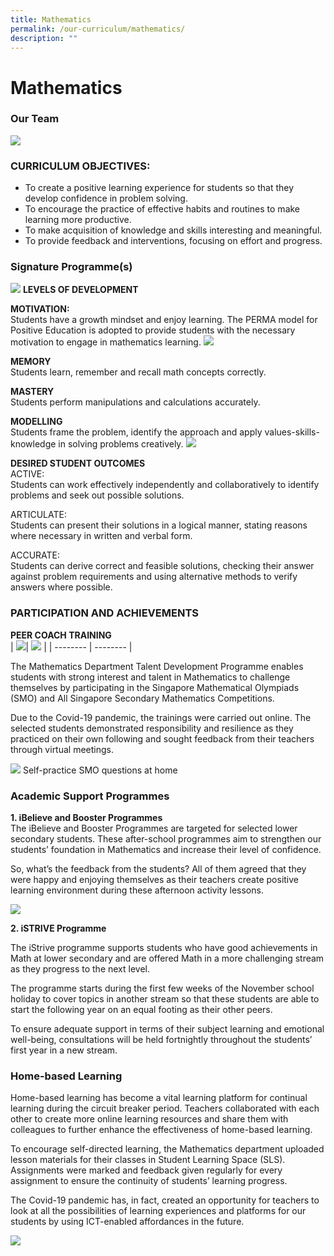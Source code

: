 ```yaml
---
title: Mathematics
permalink: /our-curriculum/mathematics/
description: ""
---
```

# **Mathematics**

### Our Team
![](/images/MATH.jpg)
### CURRICULUM OBJECTIVES:
* To create a positive learning experience for students so that they develop confidence in problem solving.
* To encourage the practice of effective habits and routines to make learning more productive.
* To make acquisition of knowledge and skills interesting and meaningful.
* To provide feedback and interventions, focusing on effort and progress.

### Signature Programme(s)
![](/images/Math%20Dept/math%20levels%20of%20development.jpg)
**LEVELS OF DEVELOPMENT**

**MOTIVATION:**<br>
Students have a growth mindset and enjoy learning. The PERMA model for Positive Education is adopted to provide students with the necessary motivation to engage in mathematics learning. 
![](/images/Math%20Dept/math%20perma.jpg)

**MEMORY**
<br>Students learn, remember and recall math concepts correctly.&nbsp;

**MASTERY**<br>Students perform manipulations and calculations accurately.&nbsp;

**MODELLING**<br>
Students frame the problem, identify the approach and apply values-skills-knowledge in solving problems creatively.
![](/images/Math%20Dept/math%20memory-mastery-modelling.jpg)

**DESIRED STUDENT OUTCOMES**<br>
ACTIVE:<br>Students can work effectively independently and collaboratively to identify problems and seek out possible solutions.

ARTICULATE:<br>Students can present their solutions in a logical manner, stating reasons where necessary in written and verbal form.

ACCURATE:<br>Students can derive correct and feasible solutions, checking their answer against problem requirements and using alternative methods to verify answers where possible.

### PARTICIPATION AND ACHIEVEMENTS

**PEER COACH TRAINING**<br>
| ![](/images/Math%20Dept/math%20trained%20peer%20coaches%202021.jpg)| ![](/images/Math%20Dept/math%20trained%20peer%20coaches%202022.jpg) |
| -------- | -------- |




The Mathematics Department Talent Development Programme enables students with strong interest and talent in Mathematics to challenge themselves by participating in the Singapore Mathematical Olympiads (SMO) and All Singapore Secondary Mathematics Competitions.

Due to the Covid-19 pandemic, the trainings were carried out online. The selected students demonstrated responsibility and resilience as they practiced on their own following and sought feedback from their teachers through virtual meetings.

![](/images/MATH3.jpg)
Self-practice SMO questions at home

### Academic Support Programmes

**1\. iBelieve and Booster Programmes**  
The iBelieve and Booster Programmes are targeted for selected lower secondary students. These after-school programmes aim to strengthen our students’ foundation in Mathematics and increase their level of confidence.  
  
So, what’s the feedback from the students? All of them agreed that they were happy and enjoying themselves as their teachers create positive learning environment during these afternoon activity lessons.

![](/images/15.jpg)

**2\. iSTRIVE Programme**

The iStrive programme supports students who have good achievements in Math at lower secondary and are offered Math in a more challenging stream as they progress to the next level.

The programme starts during the first few weeks of the November school holiday to cover topics in another stream so that these students are able to start the following year on an equal footing as their other peers.

To ensure adequate support in terms of their subject learning and emotional well-being, consultations will be held fortnightly throughout the students’ first year in a new stream.

### Home-based Learning

Home-based learning has become a vital learning platform for continual learning during the circuit breaker period. Teachers collaborated with each other to create more online learning resources and share them with colleagues to further enhance the effectiveness of home-based learning.

To encourage self-directed learning, the Mathematics department uploaded lesson materials for their classes in Student Learning Space (SLS). Assignments were marked and feedback given regularly for every assignment to ensure the continuity of students’ learning progress.

The Covid-19 pandemic has, in fact, created an opportunity for teachers to look at all the possibilities of learning experiences and platforms for our students by using ICT-enabled affordances in the future.

![](/images/MATH41.jpg)